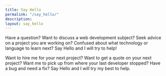 ```yaml
---
title: Say Hello
permalink: "/say_hello/"
description: 
layout: say_hello
---
```


Have a question? Want to discuss a web development subject? Seek advice on a project you are working on? Confused about what technology or language to learn next? Say Hello and I will try to help!

Want to hire me for your next project? Want to get a quote on your next project? Want me to pick up from where your last developer stopped? Have a bug and need a fix? Say Hello and I will try my best to help.
